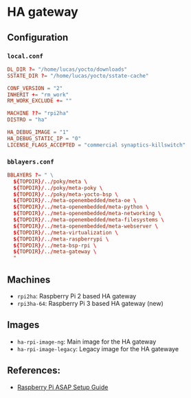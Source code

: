 # HA gateway

## Configuration

### `local.conf`

```conf
DL_DIR ?= "/home/lucas/yocto/downloads"
SSTATE_DIR ?= "/home/lucas/yocto/sstate-cache"

CONF_VERSION = "2"
INHERIT += "rm_work"
RM_WORK_EXCLUDE += ""

MACHINE ??= "rpi2ha"
DISTRO = "ha"

HA_DEBUG_IMAGE = "1"
HA_DEBUG_STATIC_IP = "0"
LICENSE_FLAGS_ACCEPTED = "commercial synaptics-killswitch"
```

### `bblayers.conf`

```conf
BBLAYERS ?= " \
  ${TOPDIR}/../poky/meta \
  ${TOPDIR}/../poky/meta-poky \
  ${TOPDIR}/../poky/meta-yocto-bsp \
  ${TOPDIR}/../meta-openembedded/meta-oe \
  ${TOPDIR}/../meta-openembedded/meta-python \
  ${TOPDIR}/../meta-openembedded/meta-networking \
  ${TOPDIR}/../meta-openembedded/meta-filesystems \
  ${TOPDIR}/../meta-openembedded/meta-webserver \
  ${TOPDIR}/../meta-virtualization \
  ${TOPDIR}/../meta-raspberrypi \
  ${TOPDIR}/../meta-bsp-rpi \
  ${TOPDIR}/../meta-gateway \
  "
```


## Machines

- `rpi2ha`: Raspberry Pi 2 based HA gateway
- `rpi3ha-64`: Raspberry Pi 3 based HA gateway (new)

## Images

- `ha-rpi-image-ng`: Main image for the HA gateway
- `ha-rpi-image-legacy`: Legacy image for the HA gatewaye

## References:

- [Raspberry Pi ASAP Setup Guide](https://kr15h.github.io/RPi-Setup/)
